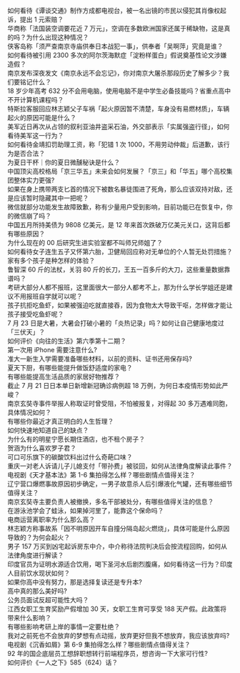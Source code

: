如何看待《谭谈交通》制作方成都电视台，被一名出镜的市民以侵犯其肖像权起诉，提出 1 元索赔？  
华商称「法国装空调要花近 7 万元」，空调在多数欧洲国家还属于稀缺物，这是真的吗？为什么出现这种情况？  
侠客岛称「须严查南京寺庙供奉日本战犯一事」，供奉者「吴啊萍」究竟是谁？  
如何看待被引用 2300 多次的阿尔茨海默症「淀粉样蛋白」假说奠基性论文涉嫌造假？  
南京发布深夜发文《南京永远不会忘记》，你对南京大屠杀那段历史了解多少？我们要铭记什么？  
18 岁少年高考 632 分不会用电脑，使用电脑不是中学生必备技能吗？省重点高中不开计算机课程吗？  
特斯拉客服回应林志颖父子车祸「起火原因暂不清楚，车身没有易燃材质」，车辆起火的原因可能是什么？  
美军近日再次从占领的叙利亚油井盗采石油，外交部表示「实属强盗行径」，如何看待美军这一行为？  
如何看待金靖扣罚助理工资，称「犯错 1 次 1000，不用劳动仲裁」后道歉，该行为是否合法？  
为夏日干杯｜你的夏日微醺秘诀是什么？  
中国顶尖高校格局「京三华五」未来会如何发展？「京三」和「华五」哪个高校集团整体实力更强?  
如果在身上携带两支匕首的情况下被数名暴徒围进了死角，那么应该双持对敌，还是应该暂时隐藏其中一把呢？  
微信就部分功能发生故障致歉，称有少量用户受到影响，目前功能已在恢复中，你的微信崩了吗？  
中国五月所持美债为 9808 亿美元，是 12 年来首次跌破万亿美元关口，这背后都有哪些原因？  
为什么现在的 00 后研究生进实验室都不叫师兄师姐了？  
如何看待女子连生五子又怀第六胎，卫健局回应称对无单位的个人暂无处罚措施？家有多个孩子是种怎样的体验？  
鲁智深 60 斤的法杖，关羽 80 斤的长刀，王五一百多斤的大刀，这些重量数据靠谱吗？  
考研大部分人都不报班，这里面很大一部分人都考不上，那为什么学长学姐还是建议不用报班自学就可以呢？  
孩子抗拒吃鱼虾，如果被强迫吃就直接吞，因为食物太大导致干呕，怎样做才能让孩子接受吃鱼虾呢？  
7 月 23 日是大暑，大暑会打破小暑的「炎热记录」吗？如何让自己健康地度过「三伏天」？  
如何评价《向往的生活》第六季第十二期？  
第一次用 iPhone 需要注意什么?  
准大一新生入学需要准备哪些材料，以前的资料、证书还用保存吗?  
夏天下厨，有哪些能提升做饭舒适度的家电？  
有哪些能提高生活品质的家居好物推荐？  
截止 7 月 21 日日本单日新增新冠确诊病例超 18 万例，为何日本疫情形势如此严峻？  
南京玄奘寺事件举报人称取证时曾受阻，不怕被报复，对得起 30 多万遇难同胞，具体情况如何？  
有哪些你最近才真正明白的人生哲理？  
如何快速地知道自己的缺点？  
为什么有的明星宁愿长期住酒店，也不租个房子？  
贺涵为什么喜欢罗子君？  
可口可乐旗下的碳酸饮料出过什么奇葩口味？  
重庆一对老人诉请儿子儿媳支付「带孙费」被驳回，如何从法律角度解读此事件？  
电视剧《天才基本法》第 1-6 集拍得怎么样？哪些剧情点值得关注？  
辽宁营口爆燃事故原因初步确定，一男子故意杀人后引爆液化气罐，还有哪些细节值得关注？  
南京玄奘寺主要负责人被撤换，多名干部被处分，有哪些值得关注的信息？  
在游泳池学会了蛙泳，如果掉河里了，能靠这个保命吗？  
电商运营离职率为什么那么高？  
林志颖方称事故系「因不明原因开车自撞分隔岛起火燃烧」，具体可能是什么原因导致的？为何会起火？  
男子 157 万买到凶宅起诉房东中介，中介称待法院判决后会按流程回购，如何从法律角度进行解读？  
印度官员为证明水源适合饮用，喝下圣河水后剧烈腹痛，如何看待这一行为？印度人目前饮水现状如何？  
如果你高中没有努力，那是选择复读还是专升本?  
高中真的那么美好吗?  
公务员面试反超可能性大吗？  
江西女职工生育奖励产假增加 30 天，女职工生育可享受 188 天产假。此政策将带来什么影响？  
有哪些影响考研上岸的事情一定要杜绝？  
我对之前死也不会放弃的梦想有点动摇，放弃更好但我不想放弃，我应该放弃吗?  
电视剧《沉香如屑》第 6-9 集拍得怎么样？哪些剧情点值得关注？  
92 年的国企底层员工想辞职想转行前端程序员，想咨询一下大家可行性?  
如何评价《一人之下》585（624）话？  
